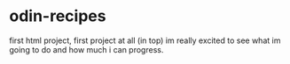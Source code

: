 # odin-recipes
first html project, first project at all (in top)
im really excited to see what im going to do and how much i can progress.
